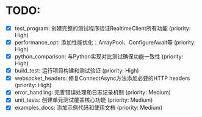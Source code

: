 # TODO:

- [x] test_program: 创建完整的测试程序验证RealtimeClient所有功能 (priority: High)
- [x] performance_opt: 添加性能优化：ArrayPool、ConfigureAwait等 (priority: High)
- [x] python_comparison: 与Python实现对比测试确保功能一致性 (priority: High)
- [x] build_test: 运行项目构建和测试验证 (priority: High)
- [x] websocket_headers: 修复ConnectAsync方法添加必要的HTTP headers (priority: High)
- [x] error_handling: 完善错误处理和日志记录机制 (priority: Medium)
- [x] unit_tests: 创建单元测试覆盖核心功能 (priority: Medium)
- [x] examples_docs: 添加示例代码和使用文档 (priority: Medium)

